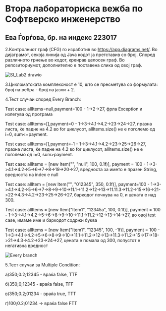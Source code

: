 # Втора лабораториска вежба по Софтверско инженерство
## Ева Ѓорѓова, бр. на индекс 223017
2.Контролниот граф (CFG) го изработив во https://app.diagrams.net/. Во дијаграмот, секоја линија од Java кодот ја претставив со број. Според различното грнење во кодот, креирав целосен граф. Во репозиториумот, дополнително е поставена слика од овој граф.

![SI_Lab2 drawio](https://github.com/gj-web/SI_2024_lab2_223017/assets/129327174/24ddff6f-fde3-47dd-b047-4ab5557f615f)

3.Цикломатската комплексност е 10, што се пресметува со формулата: број на ребра - број на јазли + 2. 

4.Тест случаи според Every Branch:

Test case: allItems=null,payment=100 - 1->2->27, фрла Exception и излегува од програма

Test case: allItems=[],payment=0 - 1->3->4.1->4.2->23->24->27, празна листа, ќе падне на 4.2 во for циклусот, allItems.size() не е поголемо од i=0, sum<=payment.

Test case: allItems=[],payment=-1 - 1->3->4.1->4.2->23->25->26->27, празна листа, ќе падне на 4.2 во for циклусот, allItems.size() не е поголемо од i=0, sum>payment.

Test case: allItems = [new Item("", "null", 100, 0.1f)], payment = 100 - 1->3->4.1->4.2->5->6->7->8->19->20->27, вредноста за името е празен String, вредноста на index е null

Test case: allItem = [new Item("", "012345", 350, 0.1f)], payment=100 - 1->3->4.1->4.2->5->6->7->8->9->10->11.1->11.2->12->13->11.11.3->11.2->15->16->21->22->4.3->4.2->23->25->26->27, баркодот почнува на 0, и цената е над 300.

Test case: allItems = [new Item("Item1", "12345a", 100, 0.1f)], payment = 100 - 1->3->4.1->4.2->5->6->8->9->10->11.1->11.2->12->13->14->27, во овој test case, имаме име и баркодот содржи буква

Test case: allItems = [new Item("Item1", "12345", 100, -1f)], payment = 100 - 1->3->4.1->4.2->5->6->8->9->10->11.1->11.2->12->13->11.3->11.2->15->17->18->21->4.3->4.2->23->24->27, цената е помала од 300, попустот е негативна вредност


![Every branch](https://github.com/gj-web/SI_2024_lab2_223017/assets/129327174/ddb859cb-719b-4340-9221-9d277b75b931)


5.Тест случаи за Multiple Condition:

а)350;0.2;12345 - враќа false, TTF

б)350;0;12345 - враќа false, TFF

в)350;0.2;01234 - враќа true, TTT

г)100;0.2;01234 -> враќа false FTT
